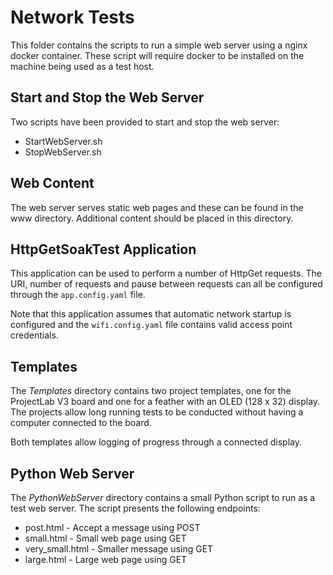 # Network Tests

This folder contains the scripts to run a simple web server using a nginx docker container.  These script will require docker to be installed on the machine being used as a test host.

## Start and Stop the Web Server

Two scripts have been provided to start and stop the web server:

* StartWebServer.sh
* StopWebServer.sh

## Web Content

The web server serves static web pages and these can be found in the www directory.  Additional content should be placed in this directory.

## HttpGetSoakTest Application

This application can be used to perform a number of HttpGet requests.  The URI, number of requests and pause between requests can all be configured through the `app.config.yaml` file.

Note that this application assumes that automatic network startup is configured and the `wifi.config.yaml` file contains valid access point credentials.

## Templates

The _Templates_ directory contains two project templates, one for the ProjectLab V3 board and one for a feather with an OLED (128 x 32) display.  The projects allow long running tests to be conducted without having a computer connected to the board.

Both templates allow logging of progress through a connected display.

## Python Web Server

The _PythonWebServer_ directory contains a small Python script to run as a test web server.  The script presents the following endpoints:

* post.html - Accept a message using POST
* small.html - Small web page using GET
* very_small.html - Smaller message using GET
* large.html - Large web page using GET
